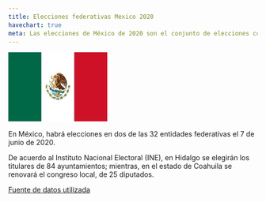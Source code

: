 ```yaml
---
title: Elecciones federativas Mexico 2020
havechart: true
meta: Las elecciones de México de 2020 son el conjunto de elecciones coordinadas por el Instituto Nacional Electoral (INE) y los Organismos Públicos Locales de Elecciones (OPLE) para renovar diversos cargos en dos entidades federativas de ese país en el año 2020 (...)
---
```


![bandera-mexico](/images/mexico.jpg)

<p>
    En México, habrá elecciones en dos de las 32 entidades federativas el 7 de junio de 2020.

De acuerdo al Instituto Nacional Electoral (INE), en Hidalgo se elegirán los titulares de 84 ayuntamientos; mientras, en el estado de Coahuila se renovará el congreso local, de 25 diputados.

</p>

[Fuente de datos utilizada ](https://aginformacion.tv/mexico-sobre-el-padron-electoral-y-los-datos-biometricos/)

<div style=" max-width: 350px;">
<canvas id="myChart" width="100" height="100"></canvas>

</div>

<script>
var ctx = document.getElementById('myChart').getContext('2d');
var myChart = new Chart(ctx, {
    type: 'pie',
    data: {
        labels: ['Votantes disp', 'Población total'],
        datasets: [{
            data: [89903166,126577691 ],
            backgroundColor: [
                'yellow',
                'blue',
                
            ],
            pointHoverRadius: 5,
         pointHoverBackgroundColor: 'beige'
          
        }],
       
    },
    options: {
        legend: {
            display: true,
            labels: {
                fontColor: 'black',
                padding	: 80
            }
        },


         tooltips: {
            callbacks: {
                labelColor: function(tooltipItem, chart) {
                    return {
                        borderColor: 'black',
                        backgroundColor: 'rgb(255, 0, 0)'
                    };
                },
                labelTextColor: function(tooltipItem, chart) {
                    return 'white';
                }
            }
        }
    }
    

});
</script>
